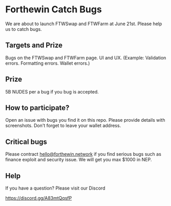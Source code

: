 # Forthewin Catch Bugs

We are about to launch FTWSwap and FTWFarm at June 21st. Please help us to catch bugs.

## Targets and Prize

Bugs on the FTWSwap and FTWFarm page. UI and UX.
(Example: Validation errors. Formatting errors. Wallet errors.)

## Prize

5B NUDES per a bug if you bug is accepted.

## How to participate?

Open an issue with bugs you find it on this repo. Please provide details with screenshots. Don't forget to leave your wallet address.

## Critical bugs

Please contract hello@forthewin.network if you find serious bugs such as finance exploit and security issue. We will get you max $1000 in NEP.

## Help

If you have a question? Please visit our Discord

https://discord.gg/A83mtQqsfP
